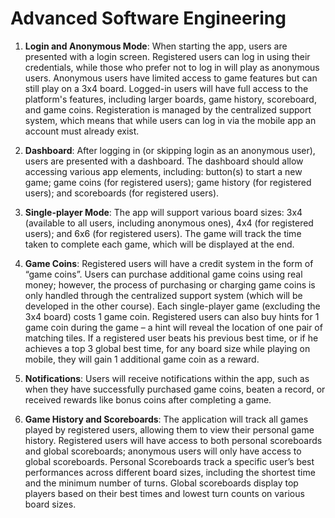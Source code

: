 # Advanced Software Engineering

1. **Login and Anonymous Mode**: When starting the app, users are presented with a login screen. Registered users can log in using their credentials, while those who prefer not to log in will play as anonymous users. Anonymous users have limited access to game features but can still play on a 3x4 board. Logged-in users will have full access to the platform's features, including larger boards, game history, scoreboard, and game coins. Registeration is managed by the centralized support system, which means that while users can log in via the mobile app an account must already exist.

2. **Dashboard**: After logging in (or skipping login as an anonymous user), users are presented with a dashboard. The dashboard should allow accessing various app elements, including: button(s) to start a new game; game coins (for registered users); game history (for registered users); and scoreboards (for registered users).

3. **Single-player Mode**: The app will support various board sizes: 3x4 (available to all users, including anonymous ones), 4x4 (for registered users); and 6x6 (for registered users). The game will track the time taken to complete each game, which will be displayed at the end.

4. **Game Coins**: Registered users will have a credit system in the form of “game coins”. Users can purchase additional game coins using real money; however, the process of purchasing or charging game coins is only handled through the centralized support system (which will be developed in the other course). Each single-player game (excluding the 3x4 board) costs 1 game coin. Registered users can also buy hints for 1 game coin during the game – a hint will reveal the location of one pair of matching tiles. If a registered user beats his previous best time, or if he achieves a top 3 global best time, for any board size while playing on mobile, they will gain 1 additional game coin as a reward.

5. **Notifications**: Users will receive notifications within the app, such as when they have successfully purchased game coins, beaten a record, or received rewards like bonus coins after completing a game.

6. **Game History and Scoreboards**: The application will track all games played by registered users, allowing them to view their personal game history. Registered users will have access to both personal scoreboards and global scoreboards; anonymous users will only have access to global scoreboards. Personal Scoreboards track a specific user’s best performances across different board sizes, including the shortest time and the minimum number of turns. Global scoreboards display top players based on their best times and lowest turn counts on various board sizes.
